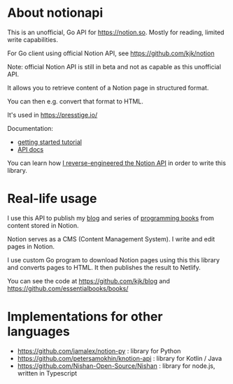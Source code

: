 # About notionapi

This is an unofficial, Go API for https://notion.so. Mostly for reading, limited write capabilities.

For Go client using official Notion API, see https://github.com/kjk/notion

Note: official Notion API is still in beta and not as capable as this unofficial API.

It allows you to retrieve content of a Notion page in structured format.

You can then e.g. convert that format to HTML.

It's used in https://presstige.io/

Documentation:

- [getting started tutorial](https://presstige.io/p/Using-Notion-API-Go-client-2567fcfa8f7a4ed4bdf6f6ec9298d34a)
- [API docs](https://godoc.org/github.com/kjk/notionapi)

You can learn how [I reverse-engineered the Notion API](https://blog.kowalczyk.info/article/88aee8f43620471aa9dbcad28368174c/how-i-reverse-engineered-notion-api.html) in order to write this library.

# Real-life usage

I use this API to publish my [blog](https://blog.kowalczyk.info/) and series of [programming books](https://www.programming-books.io/) from content stored in Notion.

Notion serves as a CMS (Content Management System). I write and edit pages in Notion.

I use custom Go program to download Notion pages using this this library and converts pages to HTML. It then publishes the result to Netlify.

You can see the code at https://github.com/kjk/blog and https://github.com/essentialbooks/books/

# Implementations for other languages

- https://github.com/jamalex/notion-py : library for Python
- https://github.com/petersamokhin/knotion-api : library for Kotlin / Java
- https://github.com/Nishan-Open-Source/Nishan : library for node.js, written in Typescript


